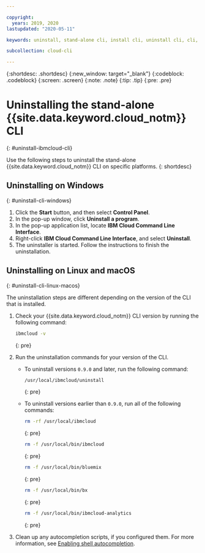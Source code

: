 ```yaml
---

copyright:
  years: 2019, 2020
lastupdated: "2020-05-11"

keywords: uninstall, stand-alone cli, install cli, uninstall cli, cli, command line, command-line, windows powershell, linux, macos, installer, standalone cli

subcollection: cloud-cli

---
```


{:shortdesc: .shortdesc}
{:new_window: target="_blank"}
{:codeblock: .codeblock}
{:screen: .screen}
{:note: .note}
{:tip: .tip}
{:pre: .pre}

# Uninstalling the stand-alone {{site.data.keyword.cloud_notm}} CLI
{: #uninstall-ibmcloud-cli}

Use the following steps to uninstall the stand-alone {{site.data.keyword.cloud_notm}} CLI on specific platforms.
{: shortdesc}

## Uninstalling on Windows
{: #uninstall-cli-windows}

1. Click the **Start** button, and then select **Control Panel**.
2. In the pop-up window, click **Uninstall a program**.
3. In the pop-up application list, locate **IBM Cloud Command Line Interface**.
4. Right-click **IBM Cloud Command Line Interface**, and select **Uninstall**.
5. The uninstaller is started. Follow the instructions to finish the uninstallation.

## Uninstalling on Linux and macOS
{: #uninstall-cli-linux-macos}

The uninstallation steps are different depending on the version of the CLI that is installed.

1. Check your {{site.data.keyword.cloud_notm}} CLI version by running the following command:

   ```sh
   ibmcloud -v
   ```
   {: pre}

1. Run the uninstallation commands for your version of the CLI.

   * To uninstall versions `0.9.0` and later, run the following command:
   
      ```sh
      /usr/local/ibmcloud/uninstall
      ```
      {: pre}

   * To uninstall versions earlier than `0.9.0`, run all of the following commands:
   
      ```sh
      rm -rf /usr/local/ibmcloud
      ```
      {: pre}
      
      ```sh
      rm -f /usr/local/bin/ibmcloud
      ```
      {: pre}
      
      ```sh
      rm -f /usr/local/bin/bluemix
      ```
      {: pre}
      
      ```sh
      rm -f /usr/local/bin/bx
      ```
      {: pre}
      
      ```sh
      rm -f /usr/local/bin/ibmcloud-analytics
      ```
      {: pre}

1. Clean up any autocompletion scripts, if you configured them. For more information, see [Enabling shell autocompletion](/docs/cli/reference/ibmcloud?topic=cloud-cli-shell-autocomplete#shell-autocomplete).
